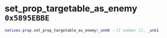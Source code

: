 # set_prop_targetable_as_enemy `0x5895EBBE`

```lua
natives.prop.set_prop_targetable_as_enemy(_unk0 --[[ number ]], _unk1 --[[ number ]])
```